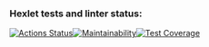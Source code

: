 ### Hexlet tests and linter status:
[![Actions Status](https://github.com/Evlit/java-project-78/actions/workflows/hexlet-check.yml/badge.svg)](https://github.com/Evlit/java-project-78/actions)[![Maintainability](https://api.codeclimate.com/v1/badges/adc1e8e83e8d7696dfbc/maintainability)](https://codeclimate.com/github/Evlit/java-project-78/maintainability)[![Test Coverage](https://api.codeclimate.com/v1/badges/adc1e8e83e8d7696dfbc/test_coverage)](https://codeclimate.com/github/Evlit/java-project-78/test_coverage)

